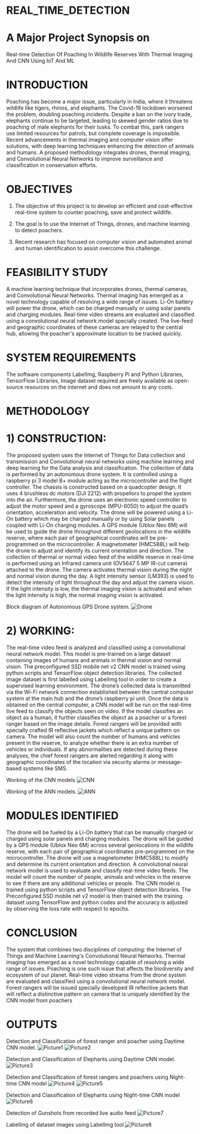 # REAL_TIME_DETECTION
# A Major Project Synopsis on
Real-time Detection Of Poaching In Wildlife Reserves With Thermal Imaging And CNN Using IoT And ML

# INTRODUCTION 
Poaching has become a major issue, particularly in India, where it threatens wildlife like tigers, rhinos, and elephants. The Covid-19 lockdown worsened the problem, doubling poaching incidents. Despite a ban on the ivory trade, elephants continue to be targeted, leading to skewed gender ratios due to poaching of male elephants for their tusks. To combat this, park rangers use limited resources for patrols, but complete coverage is impossible. Recent advancements in thermal imaging and computer vision offer solutions, with deep learning techniques enhancing the detection of animals and humans. A proposed methodology integrates drones, thermal imaging, and Convolutional Neural Networks to improve surveillance and classification in conservation efforts.

# OBJECTIVES
1) The objective of this project is to develop an efficient and cost-effective real-time system to counter poaching, save and protect wildlife.

2) The goal is to use the Internet of Things, drones, and machine learning to detect poachers.

3) Recent research has focused on computer vision and automated animal and human identification to assist overcome this challenge.

# FEASIBILITY STUDY
A machine learning technique that incorporates drones, thermal cameras, and Convolutional Neural Networks. 
Thermal imaging has emerged as a novel technology capable of resolving a wide range of issues. 
Li-On battery will power the drone, which can be charged manually or using solar panels and charging modules.
Real-time video streams are evaluated and classified using a convolutional neural network model specially created.
The live-feed and geographic coordinates of these cameras are relayed to the central hub, allowing the poacher's approximate location to be tracked quickly.

# SYSTEM REQUIREMENTS
The software components LabelImg, Raspberry Pi and Python Libraries, TensorFlow Libraries, Image dataset required are freely available as open-source resources on the internet and does not amount to any costs.

# METHODOLOGY
# 1) CONSTRUCTION:
The proposed system uses the Internet of Things for Data collection and transmission and Convolutional neural networks using machine learning and deep learning for the Data analysis and classification.
The collection of data is performed by an autonomous drone system. It is controlled using a raspberry pi 3 model B+ module acting as the microcontroller and the flight controller. 
The chassis is constructed based on a quadcopter design. It uses 4 brushless dc motors (DJI 2212) with propellors to propel the system into the air. Furthermore, the drone uses an electronic speed controller to adjust the motor speed and a gyroscope (MPU-6050) to adjust the quad’s orientation, acceleration and velocity. 
The drone will be powered using a Li-On battery which may be charged manually or by using Solar panels coupled with Li-On charging modules.
A GPS module (Ublox Neo 6M) will be used to guide the drone throughout different geolocations in the wildlife reserve, where each pair of geographical coordinates will be pre-programmed on the microcontroller. 
A magnetometer (HMC588L) will help the drone to adjust and identify its current orientation and direction. 
The collection of thermal or normal video feed of the wildlife reserve in real-time is performed using an Infrared camera unit (OV5647 5 MP IR-cut camera) attached to the drone. The camera activates thermal vision during the night and normal vision during the day. 
A light intensity sensor (LM393) is used to detect the intensity of light throughout the day and adjust the camera vision. If the light intensity is low, the thermal imaging vision is activated and when the light intensity is high, the normal imaging vision is activated.

Block diagram of Autonomous GPS Drone system.
![Drone](Drone.png)

# 2) WORKING:
The real-time video feed is analyzed and classified using a convolutional neural network model. This model is pre-trained on a large dataset containing images of humans and animals in thermal vision and normal vision.
The preconfigured SSD mobile net v2 CNN model is trained using python scripts and TensorFlow object detection libraries. The collected image dataset is first labelled using LabelImg tool in order to create a supervised learning environment.
The drone’s collected data is transmitted via the Wi-Fi network connection established between the central computer system at the main hub and the drone’s raspberry pi unit. 
Once the data is obtained on the central computer, a CNN model will be run on the real-time live feed to classify the objects seen on video. If the model classifies an object as a human, it further classifies the object as a poacher or a forest ranger based on the image details. 
Forest rangers will be provided with specially crafted IR reflective jackets which reflect a unique pattern on camera. The model will also count the number of humans and vehicles present in the reserve, to analyze whether there is an extra number of vehicles or individuals.
If any abnormalities are detected during these analyses, the chief forest rangers are alerted regarding it along with geographic coordinates of the location via security alarms or message-based systems like SMS.

Working of the CNN models
![CNN](CNN.png)

Working of the ANN models.
![ANN](ANN.png)

# MODULES IDENTIFIED
The drone will be fueled by a Li-On battery that can be manually charged or charged using solar panels and charging modules.
The drone will be guided by a GPS module (Ublox Neo 6M) across several geolocations in the wildlife reserve, with each pair of geographical coordinates pre-programmed on the microcontroller.
The drone will use a magnetometer (HMC588L) to modify and determine its current orientation and direction.
A convolutional neural network model is used to evaluate and classify real-time video feeds. The model will count the number of people, animals and vehicles in the reserve to see if there are any additional vehicles or people.
The CNN model is trained using python scripts and TensorFlow object detection libraries.
The Preconfigured SSD mobile net v2 model is then trained with the training dataset using TensorFlow and python codes and the accuracy is adjusted by observing the loss rate with respect to epochs.

# CONCLUSION
The system that combines two disciplines of computing: the Internet of Things and Machine Learning's Convolutional Neural Networks.
Thermal imaging has emerged as a novel technology capable of resolving a wide range of issues. Poaching is one such issue that affects the biodiversity and ecosystem of our planet.
Real-time video streams from the drone system are evaluated and classified using a convolutional neural network model. Forest rangers will be issued specially developed IR reflective jackets that will reflect a distinctive pattern on camera that is uniquely identified by the CNN model from poachers

# OUTPUTS

Detection and Classification of forest ranger and poacher using Daytime CNN model.
![Picture1](Picture1.png)
![Picture2](Picture2.png)

Detection and Classification of Elephants using Daytime CNN model.
![Picture3](Picture3.png)

Detection and Classification of forest rangers and poachers using Night-time CNN model
![Picture4](Picture4.png)
![Picture5](Picture5.png)

Detection and Classification of Elephants using Night-time CNN model
![Picture6](Picture6.png)

Detection of Gunshots from recorded live audio feed
![Picture7](Picture7.png)

Labelling of dataset images using LabelImg tool
![Picture8](Picture8.png)